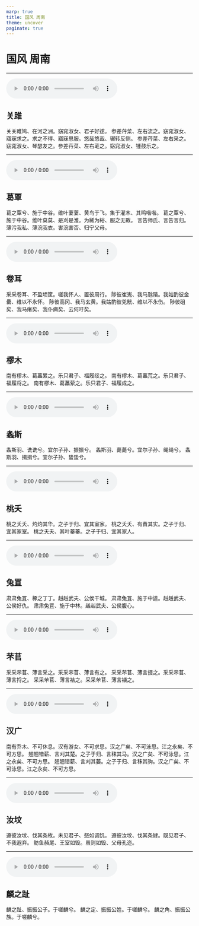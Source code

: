 ```yaml
---
marp: true
title: 国风 周南
theme: uncover
paginate: true
---
```


# 国风 周南

---

![](assets/audios/01/1.mp3)

## 关雎

关关雎鸠、在河之洲。窈窕淑女、君子好逑。
参差荇菜、左右流之。窈窕淑女、寤寐求之。求之不得、寤寐思服。悠哉悠哉、辗转反侧。
参差荇菜、左右采之。窈窕淑女、琴瑟友之。参差荇菜、左右芼之。窈窕淑女、锺鼓乐之。

---

![](assets/audios/01/2.mp3)

## 葛覃

葛之覃兮、施于中谷。维叶萋萋、黄鸟于飞。集于灌木、其鸣喈喈。
葛之覃兮、施于中谷。维叶莫莫、是刈是濩。为絺为綌、服之无斁。
言告师氏、言告言归。薄污我私、薄浣我衣。害浣害否、归宁父母。

---

![](assets/audios/01/3.mp3)

## 卷耳

采采卷耳、不盈顷筐。嗟我怀人、置彼周行。
陟彼崔嵬、我马虺隤。我姑酌彼金罍、维以不永怀。
陟彼高冈、我马玄黄。我姑酌彼兕觥、维以不永伤。
陟彼砠矣、我马瘏矣、我仆痡矣、云何吁矣。

---

![](assets/audios/01/4.mp3)

## 樛木

南有樛木、葛藟累之。乐只君子、福履绥之。
南有樛木、葛藟荒之。乐只君子、福履将之。
南有樛木、葛藟萦之。乐只君子、福履成之。

---

![](assets/audios/01/5.mp3)

## 螽斯

螽斯羽、诜诜兮。宜尔子孙、振振兮。
螽斯羽、薨薨兮。宜尔子孙、绳绳兮。
螽斯羽、揖揖兮。宜尔子孙、蛰蛰兮。

---

![](assets/audios/01/6.mp3)

## 桃夭

桃之夭夭、灼灼其华。之子于归、宜其室家。
桃之夭夭、有蕡其实。之子于归、宜其家室。
桃之夭夭、其叶蓁蓁。之子于归、宜其家人。

---

![](assets/audios/01/7.mp3)

## 兔罝

肃肃兔罝、椓之丁丁。赳赳武夫、公侯干城。
肃肃兔罝、施于中逵。赳赳武夫、公侯好仇。
肃肃兔罝、施于中林。赳赳武夫、公侯腹心。

---

![](assets/audios/01/8.mp3)

## 芣苢

采采芣苢、薄言采之。采采芣苢、薄言有之。
采采芣苢、薄言掇之。采采芣苢、薄言捋之。
采采芣苢、薄言袺之。采采芣苢、薄言襭之。

---

![](assets/audios/01/9.mp3)

## 汉广

南有乔木、不可休息。汉有游女、不可求思。汉之广矣、不可泳思。江之永矣、不可方思。
翘翘错薪、言刈其楚。之子于归、言秣其马。汉之广矣、不可泳思。江之永矣、不可方思。
翘翘错薪、言刈其蒌。之子于归、言秣其驹。汉之广矣、不可泳思。江之永矣、不可方思。

---

![](assets/audios/01/10.mp3)

## 汝坟

遵彼汝坟、伐其条枚。未见君子、惄如调饥。
遵彼汝坟、伐其条肄。既见君子、不我遐弃。
鲂鱼赬尾、王室如毁。虽则如毁、父母孔迩。

---

![](assets/audios/01/11.mp3)

## 麟之趾

麟之趾、振振公子。于嗟麟兮。
麟之定、振振公姓。于嗟麟兮。
麟之角、振振公族。于嗟麟兮。

